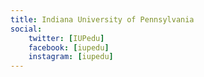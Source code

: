 ```yaml
---
title: Indiana University of Pennsylvania
social:
    twitter: [IUPedu]
    facebook: [iupedu]
    instagram: [iupedu]
---
```

